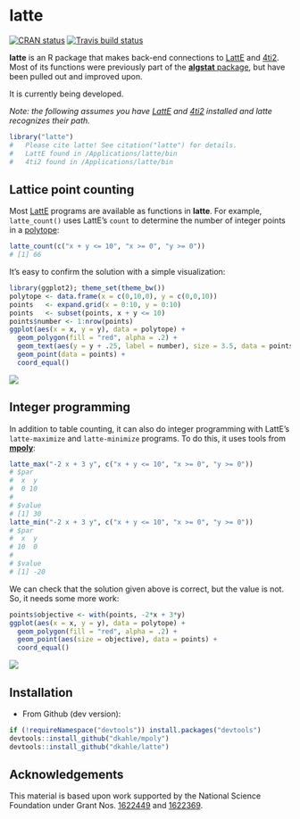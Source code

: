 <!-- README.md is generated from README.Rmd. Please edit that file -->

latte
=====

<!-- badges: start -->

[![CRAN
status](https://www.r-pkg.org/badges/version/latte)](https://cran.r-project.org/package=latte)
[![Travis build
status](https://travis-ci.org/dkahle/latte.svg?branch=master)](https://travis-ci.org/dkahle/latte)
<!-- badges: end -->

**latte** is an R package that makes back-end connections to
[LattE](https://www.math.ucdavis.edu/~latte/software.php) and
[4ti2](http://www.4ti2.de). Most of its functions were previously part
of the [**algstat** package](https://github.com/dkahle/algstat), but
have been pulled out and improved upon.

It is currently being developed.

*Note: the following assumes you have
[LattE](https://www.math.ucdavis.edu/~latte/) and
[4ti2](http://www.4ti2.de) installed and latte recognizes their path.*

``` r
library("latte")
#   Please cite latte! See citation("latte") for details.
#   LattE found in /Applications/latte/bin
#   4ti2 found in /Applications/latte/bin
```

Lattice point counting
----------------------

Most [LattE](https://www.math.ucdavis.edu/~latte/) programs are
available as functions in **latte**. For example, `latte_count()` uses
LattE’s `count` to determine the number of integer points in a
[polytope](http://en.wikipedia.org/wiki/Polytope):

``` r
latte_count(c("x + y <= 10", "x >= 0", "y >= 0"))
# [1] 66
```

It’s easy to confirm the solution with a simple visualization:

``` r
library(ggplot2); theme_set(theme_bw())
polytope <- data.frame(x = c(0,10,0), y = c(0,0,10))
points   <- expand.grid(x = 0:10, y = 0:10)
points   <- subset(points, x + y <= 10)
points$number <- 1:nrow(points)
ggplot(aes(x = x, y = y), data = polytope) +
  geom_polygon(fill = "red", alpha = .2) + 
  geom_text(aes(y = y + .25, label = number), size = 3.5, data = points) +
  geom_point(data = points) + 
  coord_equal()
```

![](tools/countExample-1.png)

Integer programming
-------------------

In addition to table counting, it can also do integer programming with
LattE’s `latte-maximize` and `latte-minimize` programs. To do this, it
uses tools from [**mpoly**](http://github.com/dkahle/mpoly):

``` r
latte_max("-2 x + 3 y", c("x + y <= 10", "x >= 0", "y >= 0"))
# $par
#  x  y 
#  0 10 
# 
# $value
# [1] 30
latte_min("-2 x + 3 y", c("x + y <= 10", "x >= 0", "y >= 0"))
# $par
#  x  y 
# 10  0 
# 
# $value
# [1] -20
```

We can check that the solution given above is correct, but the value is
not. So, it needs some more work:

``` r
points$objective <- with(points, -2*x + 3*y)
ggplot(aes(x = x, y = y), data = polytope) +
  geom_polygon(fill = "red", alpha = .2) + 
  geom_point(aes(size = objective), data = points) + 
  coord_equal()
```

![](tools/ipCheck-1.png)

Installation
------------

-   From Github (dev version):

``` r
if (!requireNamespace("devtools")) install.packages("devtools")
devtools::install_github("dkahle/mpoly")
devtools::install_github("dkahle/latte")
```

Acknowledgements
----------------

This material is based upon work supported by the National Science
Foundation under Grant Nos.
[1622449](https://nsf.gov/awardsearch/showAward?AWD_ID=1622449) and
[1622369](https://www.nsf.gov/awardsearch/showAward?AWD_ID=1622369).
